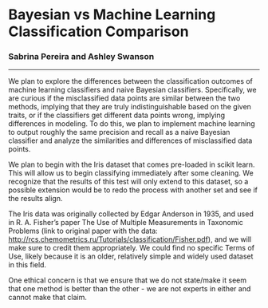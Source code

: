 # Bayesian vs Machine Learning Classification Comparison 

### Sabrina Pereira and Ashley Swanson

---

We plan to explore the differences between the classification outcomes of machine learning classifiers and naive Bayesian classifiers. Specifically, we are curious if the misclassified data points are similar between the two methods, implying that they are truly indistinguishable based on the given traits, or if the classifiers get different data points wrong, implying differences in modeling. To do this, we plan to implement machine learning to output roughly the same precision and recall as a naive Bayesian classifier and analyze the similarities and differences of misclassified data points.

We plan to begin with the Iris dataset that comes pre-loaded in scikit learn. This will allow us to begin classifying immediately after some cleaning. We recognize that the results of this test will only extend to this dataset, so a possible extension would be to redo the process with another set and see if the results align. 

The Iris data was originally collected by Edgar Anderson in 1935, and used in R. A. Fisher’s paper The Use of Multiple Measurements in Taxonomic Problems (link to original paper with the data: http://rcs.chemometrics.ru/Tutorials/classification/Fisher.pdf), and we will make sure to credit them appropriately. We could find no specific Terms of Use, likely because it is an older, relatively simple and widely used dataset in this field.

One ethical concern is that we ensure that we do not state/make it seem that one method is better than the other - we are not experts in either and cannot make that claim. 

